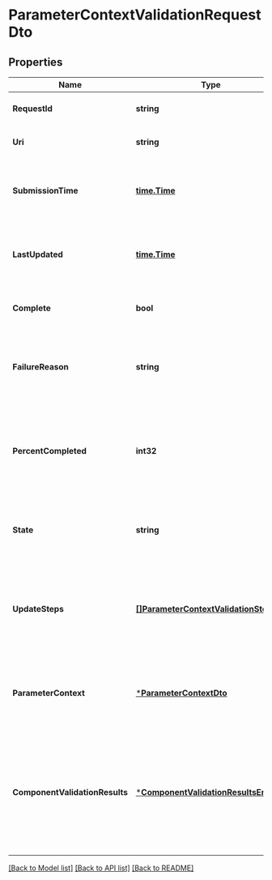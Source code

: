 # ParameterContextValidationRequestDto

## Properties
Name | Type | Description | Notes
------------ | ------------- | ------------- | -------------
**RequestId** | **string** | The ID of the request | [optional] [default to null]
**Uri** | **string** | The URI for the request | [optional] [default to null]
**SubmissionTime** | [**time.Time**](time.Time.md) | The timestamp of when the request was submitted | [optional] [default to null]
**LastUpdated** | [**time.Time**](time.Time.md) | The timestamp of when the request was last updated | [optional] [default to null]
**Complete** | **bool** | Whether or not the request is completed | [optional] [default to null]
**FailureReason** | **string** | The reason for the request failing, or null if the request has not failed | [optional] [default to null]
**PercentCompleted** | **int32** | A value between 0 and 100 (inclusive) indicating how close the request is to completion | [optional] [default to null]
**State** | **string** | A description of the current state of the request | [optional] [default to null]
**UpdateSteps** | [**[]ParameterContextValidationStepDto**](ParameterContextValidationStepDTO.md) | The steps that are required in order to complete the request, along with the status of each | [optional] [default to null]
**ParameterContext** | [***ParameterContextDto**](ParameterContextDTO.md) | The Parameter Context that is being operated on. | [optional] [default to null]
**ComponentValidationResults** | [***ComponentValidationResultsEntity**](ComponentValidationResultsEntity.md) | The Validation Results that were calculated for each component. This value may not be set until the request completes. | [optional] [default to null]

[[Back to Model list]](../README.md#documentation-for-models) [[Back to API list]](../README.md#documentation-for-api-endpoints) [[Back to README]](../README.md)


